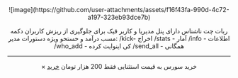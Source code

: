 <center>![image](https://github.com/user-attachments/assets/f16f43fa-990d-4c72-a197-323eb93dce7b)





ربات چت ناشناس دارای پنل مدیریا و کاربر قیک برای جلوگیری از ریزش کاربران 
دکمه مسب درآمد و حستحو ویژه 
دستورات مدیر:
/kick- اخراج 
/stats  - آمار
/info - اطلاعات
/who_add  - کی اینوایت کرده
/send_all - همگانی
- - -
× خرید سورس به قیمت استثنایی فقط 200 هزار تومان
[خرید](https://t.me/hellblade66)

</center>
